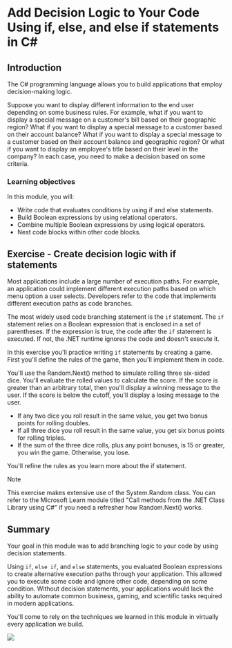 # Add Decision Logic to Your Code Using if, else, and else if statements in C#

## Introduction

The C# programming language allows you to build applications that employ decision-making logic.

Suppose you want to display different information to the end user depending on some business rules. For example, what if you want to display a special message on a customer's bill based on their geographic region? What if you want to display a special message to a customer based on their account balance? What if you want to display a special message to a customer based on their account balance and geographic region? Or what if you want to display an employee's title based on their level in the company? In each case, you need to make a decision based on some criteria.

### Learning objectives

In this module, you will:

- Write code that evaluates conditions by using if and else statements.
- Build Boolean expressions by using relational operators.
- Combine multiple Boolean expressions by using logical operators.
- Nest code blocks within other code blocks.

## Exercise - Create decision logic with if statements

Most applications include a large number of execution paths. For example, an application could implement different execution paths based on which menu option a user selects. Developers refer to the code that implements different execution paths as code branches.

The most widely used code branching statement is the `if` statement. The `if` statement relies on a Boolean expression that is enclosed in a set of parentheses. If the expression is true, the code after the `if` statement is executed. If not, the .NET runtime ignores the code and doesn't execute it.

In this exercise you'll practice writing `if` statements by creating a game. First you'll define the rules of the game, then you'll implement them in code.

You'll use the Random.Next() method to simulate rolling three six-sided dice. You'll evaluate the rolled values to calculate the score. If the score is greater than an arbitrary total, then you'll display a winning message to the user. If the score is below the cutoff, you'll display a losing message to the user.

- If any two dice you roll result in the same value, you get two bonus points for rolling doubles.
- If all three dice you roll result in the same value, you get six bonus points for rolling triples.
- If the sum of the three dice rolls, plus any point bonuses, is 15 or greater, you win the game. Otherwise, you lose.

You'll refine the rules as you learn more about the if statement.

> [!NOTE]
> This exercise makes extensive use of the System.Random class. You can refer to the Microsoft Learn module titled "Call methods from the .NET Class Library using C#" if you need a refresher how Random.Next() works.

## Summary

Your goal in this module was to add branching logic to your code by using decision statements.

Using `if`, `else if`, and `else` statements, you evaluated Boolean expressions to create alternative execution paths through your application. This allowed you to execute some code and ignore other code, depending on some condition. Without decision statements, your applications would lack the ability to automate common business, gaming, and scientific tasks required in modern applications.

You'll come to rely on the techniques we learned in this module in virtually every application we build.

![](../../imgs/learn.microsoft.com_en-us_training_modules_csharp-if-elseif-else_7-summary(iPad%20Pro).png)
